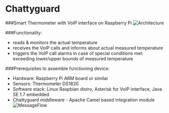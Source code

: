 Chattyguard
===========

###Smart Thermometer with VoIP interface on Raspberry Pi
![Architecture](http://www.rafalwarno.pl/wp-content/uploads/2014/05/chattyguard_arch.png)

###Functionality:
- reads & monitors the actual temperature 
- receives the VoIP calls and informs about actual measured temperature 
- triggers the VoIP call alarms in case of special conditions met: exceeding lower/upper bounds of measured temperature

###Prerequisites to assemble functioning device:
- Hardware: Raspberry Pi ARM board or similar
- Sensors: Thermometer DS1820
- Software stack: Linux Raspbian distro, Asterisk for VoIP interface, Java SE 1.7 embedded
- Chattyguard middleware - Apache Camel based integration module
![MessageFlow](http://www.rafalwarno.pl/wp-content/uploads/2014/05/chattyguard_flow.png)
